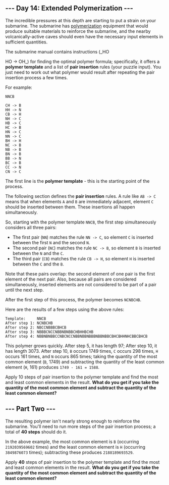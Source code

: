 ## --- Day 14: Extended Polymerization ---

The incredible pressures at this depth are starting to put a strain on your submarine. The submarine has [polymerization](https://en.wikipedia.org/wiki/Polymerization) equipment that would produce suitable materials to reinforce the submarine, and the nearby volcanically-active caves should even have the necessary input elements in sufficient quantities.

The submarine manual contains instructions (_HO

HO -> OH_) for finding the optimal polymer formula; specifically, it offers a __polymer template__ and a list of __pair insertion__ rules (your puzzle input). You just need to work out what polymer would result after repeating the pair insertion process a few times.

For example:

```
NNCB

CH -> B
HH -> N
CB -> H
NH -> C
HB -> C
HC -> B
HN -> C
NN -> C
BH -> H
NC -> B
NB -> B
BN -> B
BB -> N
BC -> B
CC -> N
CN -> C
```

The first line is the __polymer template__ - this is the starting point of the process.

The following section defines the __pair insertion__ rules. A rule like `AB -> C` means that when elements `A` and `B` are immediately adjacent, element `C` should be inserted between them. These insertions all happen simultaneously.

So, starting with the polymer template `NNCB`, the first step simultaneously considers all three pairs:

- The first pair (`NN`) matches the rule `NN -> C`, so element `C` is inserted between the first `N` and the second `N`.
- The second pair (`NC`) matches the rule `NC -> B`, so element `B` is inserted between the `N` and the `C`.
- The third pair (`CB`) matches the rule `CB -> H`, so element `H` is inserted between the `C` and the `B`.

Note that these pairs overlap: the second element of one pair is the first element of the next pair. Also, because all pairs are considered simultaneously, inserted elements are not considered to be part of a pair until the next step.

After the first step of this process, the polymer becomes `NCNBCHB`.

Here are the results of a few steps using the above rules:

```
Template:     NNCB
After step 1: NCNBCHB
After step 2: NBCCNBBBCBHCB
After step 3: NBBBCNCCNBBNBNBBCHBHHBCHB
After step 4: NBBNBNBBCCNBCNCCNBBNBBNBBBNBBNBBCBHCBHHNHCBBCBHCB
```

This polymer grows quickly. After step 5, it has length 97; After step 10, it has length 3073. After step 10, `B` occurs 1749 times, `C` occurs 298 times, `H` occurs 161 times, and `N` occurs 865 times; taking the quantity of the most common element (`B`, 1749) and subtracting the quantity of the least common element (`H`, 161) produces `1749 - 161 = 1588`.

Apply 10 steps of pair insertion to the polymer template and find the most and least common elements in the result. __What do you get if you take the quantity of the most common element and subtract the quantity of the least common element?__

## --- Part Two ---

The resulting polymer isn't nearly strong enough to reinforce the submarine. You'll need to run more steps of the pair insertion process; a total of __40 steps__ should do it.

In the above example, the most common element is `B` (occurring `2192039569602` times) and the least common element is `H` (occurring `3849876073` times); subtracting these produces `2188189693529`.

Apply __40__ steps of pair insertion to the polymer template and find the most and least common elements in the result. __What do you get if you take the quantity of the most common element and subtract the quantity of the least common element?__

